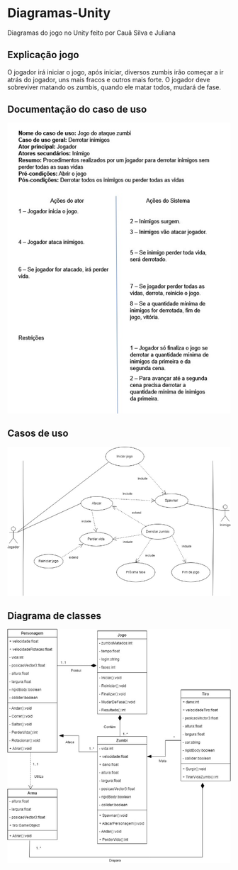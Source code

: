 # Diagramas-Unity
Diagramas do jogo no Unity feito por Cauã Silva e Juliana

## Explicação jogo
O jogador irá iniciar o jogo, após iniciar, diversos zumbis irão começar a ir atrás do jogador, uns mais fracos e outros mais forte. O jogador deve sobreviver matando os zumbis, quando ele matar todos, mudará de fase.

## Documentação do caso de uso
<img src='img/documentacaounity.jpg' />

## Casos de uso
<img src='img/casosdeusounity.jpg' />

## Diagrama de classes
<img src='img/classesunity.jpg' />